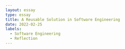 ```yaml
---
layout: essay
type: essay
title: A Reusable Solution in Software Engineering
date: 2022-02-25
labels:
  - Software Engineering
  - Reflection
---
```


